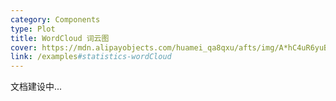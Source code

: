 ```yaml
---
category: Components
type: Plot
title: WordCloud 词云图
cover: https://mdn.alipayobjects.com/huamei_qa8qxu/afts/img/A*hC4uR6yuBa4AAAAAAAAAAAAADmJ7AQ/original
link: /examples#statistics-wordCloud
---
```


文档建设中...
